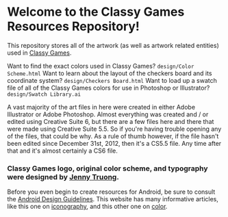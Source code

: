 # Welcome to the Classy Games Resources Repository! #
This repository stores all of the artwork (as well as artwork related entities) used in [Classy Games](https://github.com/ScootrNova/ClassyGames).

Want to find the exact colors used in Classy Games? `design/Color Scheme.html` Want to learn about the layout of the checkers board and its coordinate system? `design/Checkers Board.html` Want to load up a swatch file of all of the Classy Games colors for use in Photoshop or Illustrator? `design/Swatch Library.ai`

A vast majority of the art files in here were created in either Adobe Illustrator or Adobe Photoshop. Almost everything was created and / or edited using Creative Suite 6, but there are a few files here and there that were made using Creative Suite 5.5. So if you're having trouble opening any of the files, that could be why. As a rule of thumb however, if the file hasn't been edited since December 31st, 2012, then it's a CS5.5 file. Any time after that and it's almost certainly a CS6 file.

### Classy Games logo, original color scheme, and typography were designed by [Jenny Truong](https://twitter.com/honeeybj). ###

Before you even begin to create resources for Android, be sure to consult the [Android Design Guidelines](https://developer.android.com/design/index.html). This website has many informative articles, like this one on [iconography](https://developer.android.com/design/style/iconography.html), and this other one on [color](https://developer.android.com/design/style/color.html).